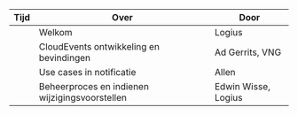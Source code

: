 |  Tijd  | Over | Door |
|--------|------|------|
| | Welkom | Logius |
| | CloudEvents ontwikkeling en bevindingen | Ad Gerrits, VNG |
| | Use cases in notificatie | Allen |
| | Beheerproces en indienen wijzigingsvoorstellen | Edwin Wisse, Logius |
